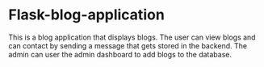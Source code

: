 # Flask-blog-application
This is a blog application that displays blogs. The user can view blogs and can contact by sending a message that gets stored in the backend. The admin can user the admin dashboard to add blogs to the database.

